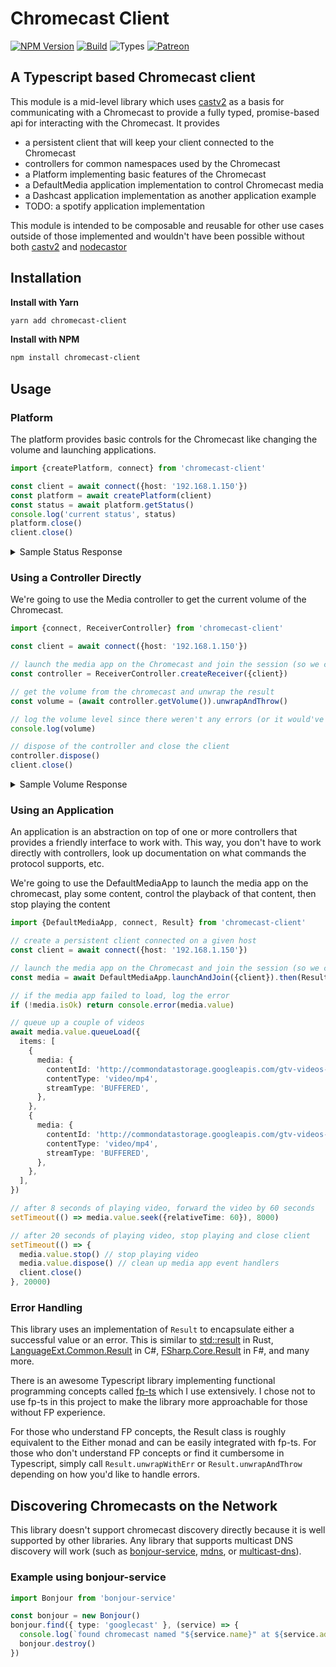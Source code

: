 # Chromecast Client
[![NPM Version][npm-version-image]][npm-url]
[![Build][github-actions-ci-image]][github-actions-ci-url]
![Types][types-image]
[![Patreon][patreon-image]][patreon-url]

## A Typescript based Chromecast client
This module is a mid-level library which uses [castv2](https://github.com/thibauts/node-castv2) as a basis for communicating with a Chromecast to provide a fully typed, promise-based api for interacting with the Chromecast. It provides
* a persistent client that will keep your client connected to the Chromecast
* controllers for common namespaces used by the Chromecast
* a Platform implementing basic features of the Chromecast
* a DefaultMedia application implementation to control Chromecast media
* a Dashcast application implementation as another application example
* TODO: a spotify application implementation

This module is intended to be composable and reusable for other use cases outside of those implemented and wouldn't have been possible without both [castv2](https://github.com/thibauts/node-castv2) and [nodecastor](https://github.com/vincentbernat/nodecastor)

## Installation
**Install with Yarn**
```sh
yarn add chromecast-client
```

**Install with NPM**
```sh
npm install chromecast-client
```

## Usage

### Platform
The platform provides basic controls for the Chromecast like changing the volume and launching applications.

```ts
import {createPlatform, connect} from 'chromecast-client'

const client = await connect({host: '192.168.1.150'})
const platform = await createPlatform(client)
const status = await platform.getStatus()
console.log('current status', status)
platform.close()
client.close()
```

<details><summary>Sample Status Response</summary>

```json
{
    "applications": [
        {
            "appId": "E8C28D3C",
            "appType": "WEB",
            "displayName": "Backdrop",
            "iconUrl": "",
            "isIdleScreen": true,
            "launchedFromCloud": false,
            "namespaces": [
                { "name": "urn:x-cast:com.google.cast.debugoverlay" },
                { "name": "urn:x-cast:com.google.cast.cac" },
                { "name": "urn:x-cast:com.google.cast.sse" },
                { "name": "urn:x-cast:com.google.cast.remotecontrol" }
            ],
            "sessionId": "########-####-####-####-############",
            "statusText": "",
            "transportId": "########-####-####-####-############",
            "universalAppId": "E8C28D3C"
        }
    ],
    "userEq": {},
    "volume": {
        "controlType": "attenuation",
        "level": 1,
        "muted": false,
        "stepInterval": 0.05000000074505806
    }
}
```
</details>

### Using a Controller Directly
We're going to use the Media controller to get the current volume of the Chromecast.

```ts
import {connect, ReceiverController} from 'chromecast-client'

const client = await connect({host: '192.168.1.150'})

// launch the media app on the Chromecast and join the session (so we can control the CC)
const controller = ReceiverController.createReceiver({client})

// get the volume from the chromecast and unwrap the result
const volume = (await controller.getVolume()).unwrapAndThrow()

// log the volume level since there weren't any errors (or it would've thrown)
console.log(volume)

// dispose of the controller and close the client
controller.dispose()
client.close()
```

<details><summary>Sample Volume Response</summary>

```json
{
    "controlType": "attenuation",
    "level": 1,
    "muted": false,
    "stepInterval": 0.05000000074505806
}
```
</details>

### Using an Application
An application is an abstraction on top of one or more controllers that provides a friendly interface to work with. This way, you don't have to work directly with controllers, look up documentation on what commands the protocol supports, etc.

We're going to use the DefaultMediaApp to launch the media app on the chromecast, play some content, control the playback of that content, then stop playing the content

```ts
import {DefaultMediaApp, connect, Result} from 'chromecast-client'

// create a persistent client connected on a given host
const client = await connect({host: '192.168.1.150'})

// launch the media app on the Chromecast and join the session (so we can control the CC)
const media = await DefaultMediaApp.launchAndJoin({client}).then(Result.unwrapWithErr)

// if the media app failed to load, log the error
if (!media.isOk) return console.error(media.value)

// queue up a couple of videos
await media.value.queueLoad({
  items: [
    {
      media: {
        contentId: 'http://commondatastorage.googleapis.com/gtv-videos-bucket/big_buck_bunny_1080p.mp4',
        contentType: 'video/mp4',
        streamType: 'BUFFERED',
      },
    },
    {
      media: {
        contentId: 'http://commondatastorage.googleapis.com/gtv-videos-bucket/sample/ElephantsDream.mp4',
        contentType: 'video/mp4',
        streamType: 'BUFFERED',
      },
    },
  ],
})

// after 8 seconds of playing video, forward the video by 60 seconds
setTimeout(() => media.value.seek({relativeTime: 60}), 8000)

// after 20 seconds of playing video, stop playing and close client
setTimeout(() => {
  media.value.stop() // stop playing video
  media.value.dispose() // clean up media app event handlers
  client.close()
}, 20000)
```

### Error Handling
This library uses an implementation of `Result` to encapsulate either a successful value or an error. This is similar to [std::result](https://doc.rust-lang.org/std/result/) in Rust, [LanguageExt.Common.Result](https://louthy.github.io/language-ext/LanguageExt.Core/Common/Result/index.html) in C#, [FSharp.Core.Result](https://fsharp.github.io/fsharp-core-docs/reference/fsharp-core-fsharpresult-2.html) in F#, and many more.

There is an awesome Typescript library implementing functional programming concepts called [fp-ts](https://www.npmjs.com/package/fp-ts) which I use extensively. I chose not to use fp-ts in this project to make the library more approachable for those without FP experience.

For those who understand FP concepts, the Result class is roughly equivalent to the Either monad and can be easily integrated with fp-ts. For those who don't understand FP concepts or find it cumbersome in Typescript, simply call `Result.unwrapWithErr` or `Result.unwrapAndThrow` depending on how you'd like to handle errors.

## Discovering Chromecasts on the Network
This library doesn't support chromecast discovery directly because it is well supported by other libraries. Any library that supports multicast DNS discovery will work (such as [bonjour-service](), [mdns](), or [multicast-dns]()).

### Example using bonjour-service
```ts
import Bonjour from 'bonjour-service'

const bonjour = new Bonjour()
bonjour.find({ type: 'googlecast' }, (service) => {
  console.log(`found chromecast named "${service.name}" at ${service.addresses?.[0]}`)
  bonjour.destroy()
})
```

[github-actions-ci-image]: https://badgen.net/github/checks/dantaylor3/chromecast-client/main?label=build
[github-actions-ci-url]: https://github.com/dantaylor3/chromecast-client/actions/workflows/release-please.yml
[patreon-image]: https://img.shields.io/badge/Patreon-donate-lightgray?logo=patreon
[patreon-url]: https://www.patreon.com/dantaylor
[npm-url]: https://npmjs.org/package/chromecast-client
[npm-version-image]: https://img.shields.io/npm/v/chromecast-client
[types-image]: https://img.shields.io/npm/types/chromecast-client
